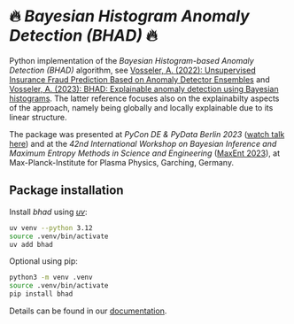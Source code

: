 # 🔥 *Bayesian Histogram Anomaly Detection (BHAD)* 🔥

Python implementation of the *Bayesian Histogram-based Anomaly Detection (BHAD)* algorithm, see [Vosseler, A. (2022): Unsupervised Insurance Fraud Prediction Based on Anomaly Detector Ensembles](https://www.researchgate.net/publication/361463552_Unsupervised_Insurance_Fraud_Prediction_Based_on_Anomaly_Detector_Ensembles) and [Vosseler, A. (2023): BHAD: Explainable anomaly detection using Bayesian histograms](https://www.researchgate.net/publication/364265660_BHAD_Explainable_anomaly_detection_using_Bayesian_histograms). The latter reference focuses also on the explainabilty aspects of the approach, namely being globally and locally explainable due to its linear structure.  

The package was presented at *PyCon DE & PyData Berlin 2023* ([watch talk here](https://www.youtube.com/watch?v=_8zfgPTD-d8&list=PLGVZCDnMOq0peDguAzds7kVmBr8avp46K&index=8)) and at the *42nd International Workshop on Bayesian Inference and Maximum Entropy Methods in Science and Engineering* ([MaxEnt 2023](https://www.mdpi.com/2673-9984/9/1/1)), at Max-Planck-Institute for Plasma Physics, Garching, Germany. 

## Package installation

Install *bhad* using [*uv*](https://github.com/astral-sh/uv): 
```bash
uv venv --python 3.12                      
source .venv/bin/activate
uv add bhad
```

Optional using pip:
```bash
python3 -m venv .venv
source .venv/bin/activate
pip install bhad                                       
```

Details can be found in our [documentation](https://avoss84.github.io/bayes-anomaly/).
